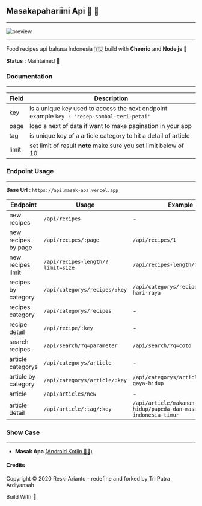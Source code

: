 ## Masakapahariini Api 🧙 🍳
---

![preview](https://github.com/tomorisakura/unofficial-masakapahariini-api/blob/main/asset/banner.png)

---

Food recipes api bahasa Indonesia 🇮🇩 build with __Cheerio__ and __Node js__ 🌸

**Status** : Maintained 🚀

### Documentation
---

| Field | Description |
| ------ | ----------- |
| key   | is a unique key used to access the next endpoint example  ```key : 'resep-sambal-teri-petai'``` |
| page | load a next of data if want to make pagination in your app |
| tag    | is unique key of a article category to hit a detail of article|
| limit    | set limit of result **note** make sure you set limit below of 10 |



### Endpoint Usage
---
**Base Url** : `https://api.masak-apa.vercel.app`

| Endpoint | Usage | Example |
|----------|-------|---------|
| new recipes | `/api/recipes` | - |
| new recipes by page | `/api/recipes/:page` | `/api/recipes/1` |
| new recipes limit | `/api/recipes-length/?limit=size` | `/api/recipes-length/?limit=5` |
| recipes by category | `/api/categorys/recipes/:key` | `/api/categorys/recipes/masakan-hari-raya` |
| recipes category | `/api/categorys/recipes` | - |
| recipe detail | `/api/recipe/:key` | - |
| search recipes | `/api/search/?q=parameter` | `/api/search/?q=coto` |
| article categorys | `/api/categorys/article` | - |
| article by category | `/api/categorys/article/:key` | `/api/categorys/article/makanan-gaya-hidup` |
| article | `/api/articles/new` | - |
| article detail | `/api/article/:tag/:key` | `/api/article/makanan-gaya-hidup/papeda-dan-masakan-indonesia-timur` |

### Show Case
---

* __Masak Apa__ [(Android Kotlin 🧙‍♂️)](https://github.com/tomorisakura/masak-apa)

#### Credits
Copyright © 2020 Reski Arianto - redefine and forked by Tri Putra Ardiyansah

Build With 💙
